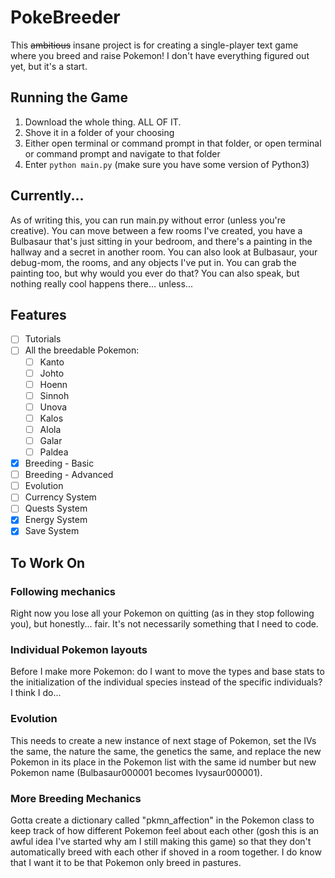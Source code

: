 # PokeBreeder
This ~~ambitious~~ insane project is for creating a single-player text game where you breed and raise Pokemon! I don't have everything figured out yet, but it's a start.

## Running the Game

1. Download the whole thing. ALL OF IT.
2. Shove it in a folder of your choosing
3. Either open terminal or command prompt in that folder, or open terminal or command prompt and navigate to that folder
4. Enter `python main.py` (make sure you have some version of Python3)

## Currently...

As of writing this, you can run main.py without error (unless you're creative). You can move between a few rooms I've created, you have a Bulbasaur that's just sitting in your bedroom, and there's a painting in the hallway and a secret in another room. You can also look at Bulbasaur, your debug-mom, the rooms, and any objects I've put in. You can grab the painting too, but why would you ever do that? You can also speak, but nothing really cool happens there... unless...

## Features
* [ ] Tutorials
* [ ] All the breedable Pokemon:
  * [ ] Kanto
  * [ ] Johto
  * [ ] Hoenn
  * [ ] Sinnoh
  * [ ] Unova
  * [ ] Kalos
  * [ ] Alola
  * [ ] Galar
  * [ ] Paldea
* [x] Breeding - Basic
* [ ] Breeding - Advanced
* [ ] Evolution
* [ ] Currency System
* [ ] Quests System
* [x] Energy System
* [x] Save System

## To Work On

### Following mechanics

Right now you lose all your Pokemon on quitting (as in they stop following you), but honestly... fair. It's not necessarily something that I need to code.

### Individual Pokemon layouts

Before I make more Pokemon: do I want to move the types and base stats to the initialization of the individual species instead of the specific individuals? I think I do...

### Evolution

This needs to create a new instance of next stage of Pokemon, set the IVs the same, the nature the same, the genetics the same, and replace the new Pokemon in its place in the Pokemon list with the same id number but new Pokemon name (Bulbasaur000001 becomes Ivysaur000001).

### More Breeding Mechanics

Gotta create a dictionary called "pkmn_affection" in the Pokemon class to keep track of how different Pokemon feel about each other (gosh this is an awful idea I've started why am I still making this game) so that they don't automatically breed with each other if shoved in a room together. I do know that I want it to be that Pokemon only breed in pastures.
